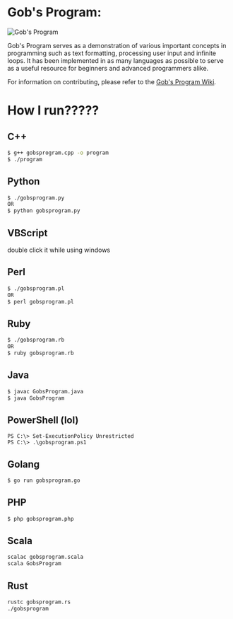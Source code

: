 Gob's Program:
===========
![Gob's Program](http://i.imgur.com/nJK1t7j.png)

Gob's Program serves as a demonstration of various important concepts in programming such as text formatting, processing user input and infinite loops. It has been implemented in as many languages as possible to serve as a useful resource for beginners and advanced programmers alike.

For information on contributing, please refer to the [Gob's Program Wiki](https://github.com/jabberzac/gobsprogram/wiki).

# How I run?????

## C++
```bash
$ g++ gobsprogram.cpp -o program
$ ./program
```

## Python
```bash
$ ./gobsprogram.py
OR
$ python gobsprogram.py
```

## VBScript
double click it while using windows

## Perl
```bash
$ ./gobsprogram.pl
OR
$ perl gobsprogram.pl
```

## Ruby
```bash
$ ./gobsprogram.rb
OR
$ ruby gobsprogram.rb
```

## Java
```bash
$ javac GobsProgram.java
$ java GobsProgram
```

## PowerShell (lol)
```posh
PS C:\> Set-ExecutionPolicy Unrestricted
PS C:\> .\gobsprogram.ps1
```

## Golang
```bash
$ go run gobsprogram.go
```

## PHP
```bash
$ php gobsprogram.php
```

## Scala
```bash
scalac gobsprogram.scala
scala GobsProgram
```

## Rust
```bash
rustc gobsprogram.rs
./gobsprogram
```
